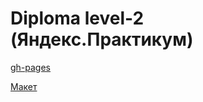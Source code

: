 # Diploma level-2 (Яндекс.Практикум)

[gh-pages](https://nikogriffs.github.io/movies-explorer-frontend/)

[Макет](https://www.figma.com/file/Zr03yYusF2lozlfsDima8T/?node-id=891%3A3857)
